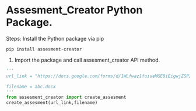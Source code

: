 # Assesment_Creator Python Package.

Steps: Install the Python package via pip
```
pip install assesment-creator
```
1. Import the package and call assesment_creator API method.

```python
''' 
url_link = "https://docs.google.com/forms/d/1WLfwaz1fuiueMGE8iEigwjZSP2HEUPGlyIWE9QNYhpg/edit"

filename = abc.docx
'''
from assesment_creator import create_assesment
create_assesment(url_link,filename)
```